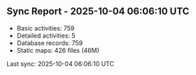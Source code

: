 ## Sync Report - 2025-10-04 06:06:10 UTC

- Basic activities: 759
- Detailed activities: 5
- Database records: 759
- Static maps: 426 files (46M)

Last sync: 2025-10-04 06:06:10 UTC
